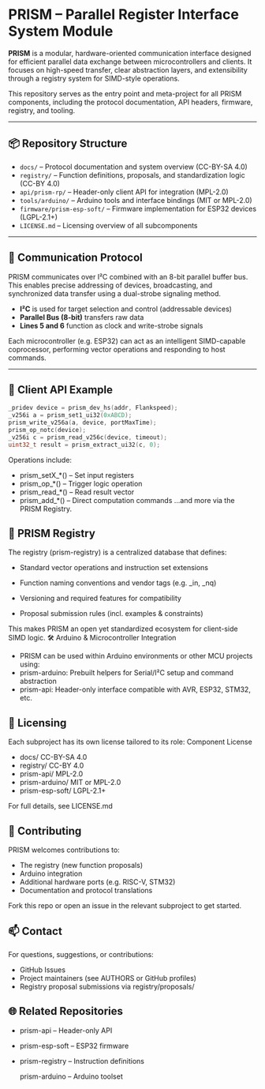 # PRISM – Parallel Register Interface System Module

**PRISM** is a modular, hardware-oriented communication interface designed for efficient parallel data exchange between microcontrollers and clients. It focuses on high-speed transfer, clear abstraction layers, and extensibility through a registry system for SIMD-style operations.

This repository serves as the entry point and meta-project for all PRISM components, including the protocol documentation, API headers, firmware, registry, and tooling.

---

## 📦 Repository Structure

- `docs/` – Protocol documentation and system overview (CC-BY-SA 4.0)
- `registry/` – Function definitions, proposals, and standardization logic (CC-BY 4.0)
- `api/prism-rp/` – Header-only client API for integration (MPL-2.0)
- `tools/arduino/` – Arduino tools and interface bindings (MIT or MPL-2.0)
- `firmware/prism-esp-soft/` – Firmware implementation for ESP32 devices (LGPL-2.1+)
- `LICENSE.md` – Licensing overview of all subcomponents

---

## 🔌 Communication Protocol

PRISM communicates over I²C combined with an 8-bit parallel buffer bus. This enables precise addressing of devices, broadcasting, and synchronized data transfer using a dual-strobe signaling method.

- **I²C** is used for target selection and control (addressable devices)
- **Parallel Bus (8-bit)** transfers raw data
- **Lines 5 and 6** function as clock and write-strobe signals

Each microcontroller (e.g. ESP32) can act as an intelligent SIMD-capable coprocessor, performing vector operations and responding to host commands.

---

## 🧰 Client API Example

```cpp
_pridev device = prism_dev_hs(addr, Flankspeed);
_v256i a = prism_set1_ui32(0xABCD);
prism_write_v256a(a, device, portMaxTime);
prism_op_notc(device);
_v256i c = prism_read_v256c(device, timeout);
uint32_t result = prism_extract_ui32(c, 0);
```
Operations include:
- prism_setX_*() – Set input registers
- prism_op_*() – Trigger logic operation
- prism_read_*() – Read result vector
- prism_add_*() – Direct computation commands
...and more via the PRISM Registry.

## 🧬 PRISM Registry

The registry (prism-registry) is a centralized database that defines:

- Standard vector operations and instruction set extensions

- Function naming conventions and vendor tags (e.g. _in, _nq)
- Versioning and required features for compatibility
- Proposal submission rules (incl. examples & constraints)

This makes PRISM an open yet standardized ecosystem for client-side SIMD logic.
🛠 Arduino & Microcontroller Integration

- PRISM can be used within Arduino environments or other MCU projects using:
- prism-arduino: Prebuilt helpers for Serial/I²C setup and command abstraction
- prism-api: Header-only interface compatible with AVR, ESP32, STM32, etc.

## 🔐 Licensing

Each subproject has its own license tailored to its role:
Component	License
- docs/	CC-BY-SA 4.0
- registry/	CC-BY 4.0
- prism-api/	MPL-2.0
- prism-arduino/	MIT or MPL-2.0
- prism-esp-soft/	LGPL-2.1+

For full details, see LICENSE.md
## 🤝 Contributing

PRISM welcomes contributions to:

- The registry (new function proposals)
- Arduino integration
- Additional hardware ports (e.g. RISC-V, STM32)
- Documentation and protocol translations

Fork this repo or open an issue in the relevant subproject to get started.

## 📫 Contact

For questions, suggestions, or contributions:

- GitHub Issues
- Project maintainers (see AUTHORS or GitHub profiles)
- Registry proposal submissions via registry/proposals/

## 🌐 Related Repositories

- prism-api – Header-only API
- prism-esp-soft – ESP32 firmware
- prism-registry – Instruction definitions

    prism-arduino – Arduino toolset

